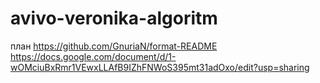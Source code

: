 # avivo-veronika-algoritm
план https://github.com/GnuriaN/format-README
https://docs.google.com/document/d/1-wOMciuBxRmr1VEwxLLAfB9IZhFNWoS395mt31adOxo/edit?usp=sharing
